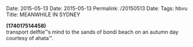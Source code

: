 Date: 2015-05-13
Date: 2015-05-13
Permalink: /20150513
Date: 
Tags: hbvu
Title: MEANWHILE IN SYDNEY
  
**(174017514458)**  
transport delftie™s mind to the sands of bondi beach on an autumn day courtesy of ahata™.